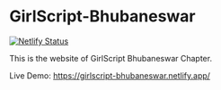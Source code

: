 # GirlScript-Bhubaneswar
[![Netlify Status](https://api.netlify.com/api/v1/badges/62a66566-70b3-4406-b124-07cf51c82f16/deploy-status)](https://app.netlify.com/sites/girlscript-bhubaneswar/deploys)

This is the website of GirlScript Bhubaneswar Chapter.

Live Demo: https://girlscript-bhubaneswar.netlify.app/
